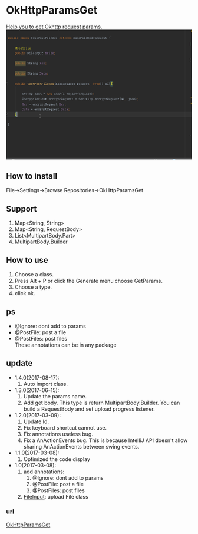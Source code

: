 # OkHttpParamsGet #
Help you to get Okhttp request params.
<img src="img/get_params.gif"></img>

## How to install ##
File->Settings->Browse Repositories->OkHttpParamsGet

## Support ##
      
1. Map&lt;String, String&gt;  
2. Map&lt;String, RequestBody&gt;
3. List&lt;MultipartBody.Part&gt;
4. MultipartBody.Builder
## How to use ##
1. Choose a class.
2. Press Alt + P or click the Generate menu choose GetParams.
3. Choose a type.
4. click ok.
## ps ##
- @Ignore: dont add to params
- @PostFile: post a file 
- @PostFiles: post files  
These annotations can be in any package

## update ##
<ul>
        <li>
            1.4.0(2017-08-17):
            <ol>
                <li>Auto import class.</li>
            </ol>
        </li>
        <li>
            1.3.0(2017-06-15):
            <ol>
                <li>Update the params name.</li>
                <li>Add get body. This type is return MultipartBody.Builder. You can build a RequestBody and set upload progress listener.</li>
            </ol>
        </li>
        <li>
            1.2.0(2017-03-09):
            <ol>
                <li>Update Id.</li>
                <li>Fix keyboard shortcut cannot use.</li>
                <li>Fix annotations useless bug.</li>
                <li>Fix a AnActionEvents bug. This is because IntelliJ API doesn't allow sharing AnActionEvents between swing events.</li>
            </ol>
        </li>
        <li>
            1.1.0(2017-03-08):
            <ol>
                <li>Optimized the code display</li>
            </ol>
        </li>
        <li>
            1.0(2017-03-08):
            <ol>
                <li>
                    add annotations:
                    <ol>
                        <li>@Ignore: dont add to params</li>
                        <li>@PostFile: post a file</li>
                        <li>@PostFiles: post files</li>
                    </ol>
                </li>
                <li>
                    <a href="https://github.com/kingwang666/OkHttpParamsGet/blob/master/src/com/wang/okhttpparamsget/FileInput.java">FileInput</a>: upload File class
                </li>
            </ol>
        </li>
</ul>


### url ###
[OkHttpParamsGet](https://plugins.jetbrains.com/plugin/9545-okhttpparamsget)